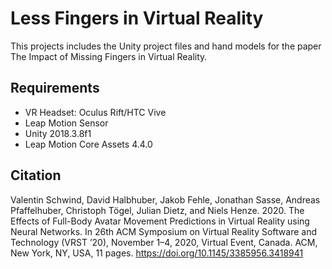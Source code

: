 # Less Fingers in Virtual Reality

This projects includes the Unity project files and hand models for the paper The Impact of Missing Fingers in Virtual Reality.

## Requirements 

- VR Headset: Oculus Rift/HTC Vive
- Leap Motion Sensor
- Unity 2018.3.8f1
- Leap Motion Core Assets 4.4.0

## Citation

Valentin Schwind, David Halbhuber, Jakob Fehle, Jonathan Sasse, Andreas Pfaffelhuber, Christoph Tögel, Julian Dietz, and Niels Henze. 2020. The Effects of Full-Body Avatar Movement Predictions in Virtual Reality using Neural Networks. In 26th ACM Symposium on Virtual Reality Software and Technology (VRST ’20), November 1–4, 2020, Virtual Event, Canada. ACM, New York, NY, USA, 11 pages. https://doi.org/10.1145/3385956.3418941
